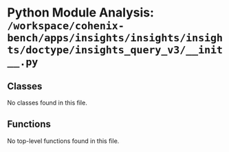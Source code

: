 # Python Module Analysis: `/workspace/cohenix-bench/apps/insights/insights/insights/doctype/insights_query_v3/__init__.py`

## Classes

No classes found in this file.


## Functions

No top-level functions found in this file.
